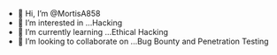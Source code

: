 - 👋 Hi, I’m @MortisA858
- 👀 I’m interested in ...Hacking
- 🌱 I’m currently learning ...Ethical Hacking
- 💞️ I’m looking to collaborate on ...Bug Bounty and Penetration Testing

<!---
MortisA858/MortisA858 is a ✨ special ✨ repository because its `README.md` (this file) appears on your GitHub profile.
You can click the Preview link to take a look at your changes.
--->

